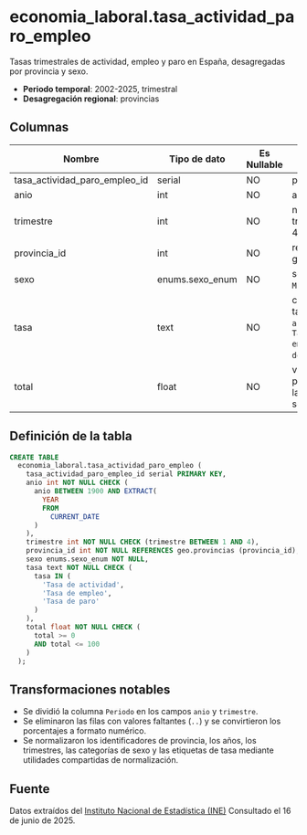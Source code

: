 # economia_laboral.tasa_actividad_paro_empleo

Tasas trimestrales de actividad, empleo y paro en España, desagregadas por provincia y sexo.

- **Periodo temporal**: 2002-2025, trimestral
- **Desagregación regional**: provincias

## Columnas

| Nombre | Tipo de dato | Es Nullable | Descripción |
| --- | --- | --- | --- |
| tasa_actividad_paro_empleo_id | serial | NO | primary key |
| anio | int | NO | año |
| trimestre | int | NO | número de trimestre (1-4) |
| provincia_id | int | NO | referencia a geo.provincias |
| sexo | enums.sexo_enum | NO | sexo (`Hombre`, `Mujer`, `Total`) |
| tasa | text | NO | categoría de tasa (`Tasa de actividad`, `Tasa de empleo`, `Tasa de paro`) |
| total | float | NO | valor porcentual de la tasa seleccionada |

## Definición de la tabla

```sql
CREATE TABLE
  economia_laboral.tasa_actividad_paro_empleo (
    tasa_actividad_paro_empleo_id serial PRIMARY KEY,
    anio int NOT NULL CHECK (
      anio BETWEEN 1900 AND EXTRACT(
        YEAR
        FROM
          CURRENT_DATE
      )
    ),
    trimestre int NOT NULL CHECK (trimestre BETWEEN 1 AND 4),
    provincia_id int NOT NULL REFERENCES geo.provincias (provincia_id),
    sexo enums.sexo_enum NOT NULL,
    tasa text NOT NULL CHECK (
      tasa IN (
        'Tasa de actividad',
        'Tasa de empleo',
        'Tasa de paro'
      )
    ),
    total float NOT NULL CHECK (
      total >= 0
      AND total <= 100
    )
  );
```

## Transformaciones notables

- Se dividió la columna `Periodo` en los campos `anio` y `trimestre`.
- Se eliminaron las filas con valores faltantes (`..`) y se convirtieron los porcentajes a formato numérico.
- Se normalizaron los identificadores de provincia, los años, los trimestres, las categorías de sexo y las etiquetas de tasa mediante utilidades compartidas de normalización.

## Fuente

Datos extraídos del <a href="https://www.ine.es/jaxiT3/Tabla.htm?t=65349" target="_blank">Instituto Nacional de Estadística (INE)</a>
Consultado el 16 de junio de 2025.
